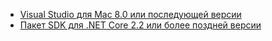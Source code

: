 * [Visual Studio для Mac 8.0 или последующей версии](https://visualstudio.microsoft.com/downloads/)
* [Пакет SDK для .NET Core 2.2 или более поздней версии](https://www.microsoft.com/net/download/all)
